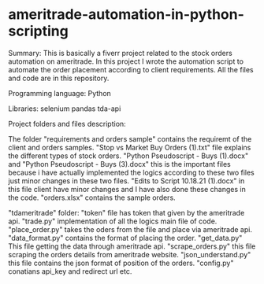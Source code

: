 # ameritrade-automation-in-python-scripting
Summary:
This is basically a fiverr project related to the stock orders automation on ameritrade. In this project I wrote the automation script to automate the order placement according to client requirements. All the files and code are in this repository.

Programming language: 
Python

Libraries:
selenium
pandas
tda-api

Project folders and files description:

The folder "requirements and orders sample" contains the requiremt of the client and orders samples.
"Stop vs Market Buy Orders (1).txt" file explains the different types of stock orders.
"Python Pseudoscript - Buys (1).docx" and "Python Pseudoscript - Buys (3).docx" this is the important files because i have actually implemented the logics according to these two files just minor changes in these two files.
"Edits to Script 10.18.21 (1).docx" in this file client have minor changes and I have also done these changes in the code.
"orders.xlsx" contains the sample orders.

"tdameritrade" folder:
"token" file has token that given by the ameritrade api.
"trade.py" implementation of all the logics main file of code.
"place_order.py" takes the oders from the file and place via ameritrade api.
"data_format.py" contains the format of placing the order.
"get_data.py" This file getting the data through ameritrade api.
"scrape_orders.py" this file scraping the orders details from ameritrade website.
"json_understand.py" this file contains the json format of position of the orders.
"config.py" conatians api_key and redirect url etc.


